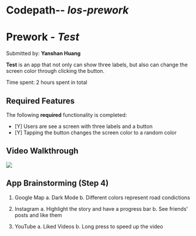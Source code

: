 # Codepath-- *Ios-prework*
# Prework - *Test*

Submitted by: **Yanshan Huang**

**Test** is an app that not only can show three labels, but also can change the screen color through clicking the button.

Time spent: 2 hours spent in total

## Required Features

The following **required** functionality is completed:

- [Y] Users are see a screen with three labels and a button
- [Y] Tapping the button changes the screen color to a random color
 
## Video Walkthrough
<div>
    <a href="https://www.loom.com/share/863a29893e704e1aa4c1eb4f6e60baeb">
    </a>
    <a href="https://www.loom.com/share/863a29893e704e1aa4c1eb4f6e60baeb">
      <img style="max-width:300px;" src="https://cdn.loom.com/sessions/thumbnails/863a29893e704e1aa4c1eb4f6e60baeb-d0a197e729e48d43-full-play.gif">
    </a>
  </div>

## App Brainstorming (Step 4)
1. Google Map
    a. Dark Mode
    b. Different colors represent road condictions

2. Instagram
    a. Highlight the story and have a progress bar
    b. See friends' posts and like them

3. YouTube
    a. Liked Videos
    b. Long press to speed up the video



